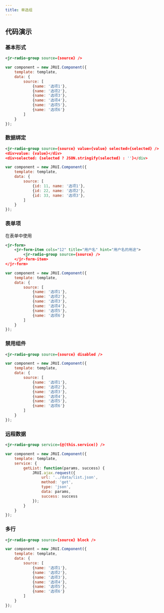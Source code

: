 ```yaml
---
title: 单选组
---
```


## 代码演示

### 基本形式

<!-- demo_start -->
<div class="m-example"></div>

```xml
<jr-radio-group source={source} />
```

```javascript
var component = new JRUI.Component({
    template: template,
    data: {
        source: [
            {name: '选项1'},
            {name: '选项2'},
            {name: '选项3'},
            {name: '选项4'},
            {name: '选项5'},
            {name: '选项6'}
        ]
    }
});
```
<!-- demo_end -->

### 数据绑定

<!-- demo_start -->
<div class="m-example"></div>

```xml
<jr-radio-group source={source} value={value} selected={selected} />
<div>value: {value}</div>
<div>selected: {selected ? JSON.stringify(selected) : ''}</div>
```

```javascript
var component = new JRUI.Component({
    template: template,
    data: {
        source: [
            {id: 11, name: '选项1'},
            {id: 22, name: '选项2'},
            {id: 33, name: '选项3'},
        ]
    }
});
```
<!-- demo_end -->

### 表单项

在表单中使用

<!-- demo_start -->
<div class="m-example"></div>

```xml
<jr-form>
    <jr-form-item cols="12" title="用户名" hint="用户名的用途">
        <jr-radio-group source={source} />
    </jr-form-item>
</jr-form>
```

```javascript
var component = new JRUI.Component({
    template: template,
    data: {
        source: [
            {name: '选项1'},
            {name: '选项2'},
            {name: '选项3'},
            {name: '选项4'},
            {name: '选项5'},
            {name: '选项6'}
        ]
    }
});
```
<!-- demo_end -->

### 禁用组件

<!-- demo_start -->
<div class="m-example"></div>

```xml
<jr-radio-group source={source} disabled />
```

```javascript
var component = new JRUI.Component({
    template: template,
    data: {
        source: [
            {name: '选项1'},
            {name: '选项2'},
            {name: '选项3'},
            {name: '选项4'},
            {name: '选项5'},
            {name: '选项6'}
        ]
    }
});
```
<!-- demo_end -->

### 远程数据

<!-- demo_start -->
<div class="m-example"></div>

```xml
<jr-radio-group service={@(this.service)} />
```

```javascript
var component = new JRUI.Component({
    template: template,
    service: {
        getList: function(params, success) {
            JRUI.ajax.request({
                url: '../data/list.json',
                method: 'get',
                type: 'json',
                data: params,
                success: success
            });
        }
    }
});
```
<!-- demo_end -->

### 多行

<!-- demo_start -->
<div class="m-example"></div>

```xml
<jr-radio-group source={source} block />
```

```javascript
var component = new JRUI.Component({
    template: template,
    data: {
        source: [
            {name: '选项1'},
            {name: '选项2'},
            {name: '选项3'},
            {name: '选项4'},
            {name: '选项5'},
            {name: '选项6'}
        ]
    }
});
```
<!-- demo_end -->

